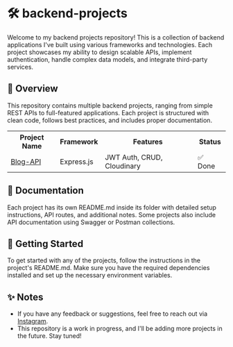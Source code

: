 # 🛠 backend-projects

Welcome to my backend projects repository! This is a collection of backend applications I've built using various frameworks and technologies. Each project showcases my ability to design scalable APIs, implement authentication, handle complex data models, and integrate third-party services.

## 📌 Overview

This repository contains multiple backend projects, ranging from simple REST APIs to full-featured applications. Each project is structured with clean code, follows best practices, and includes proper documentation.

<table>
  <tr>
    <th>Project Name</th>
    <th>Framework</th>
    <th>Features</th>
    <th>Status</th>
  </tr>
  <tr>
    <td><a href="https://github.com/ramram14/Roadmap.sh-solutions/tree/main/backend/Node-JS/Blogging-Platform-API" target="_blank" rel="noopener noreferrer"> Blog-API</a></td>
    <td>Express.js</td>
    <td>JWT Auth, CRUD, Cloudinary</td>
    <td>✅ Done</td>
  </tr>
</table>

## 📖 Documentation

Each project has its own README.md inside its folder with detailed setup instructions, API routes, and additional notes. Some projects also include API documentation using Swagger or Postman collections.

## 🚀 Getting Started

To get started with any of the projects, follow the instructions in the project's README.md. Make sure you have the required dependencies installed and set up the necessary environment variables.

## ✨ Notes

- If you have any feedback or suggestions, feel free to reach out via [Instagram](https://www.instagram.com/ikramuharom/).
- This repository is a work in progress, and I'll be adding more projects in the future. Stay tuned!
